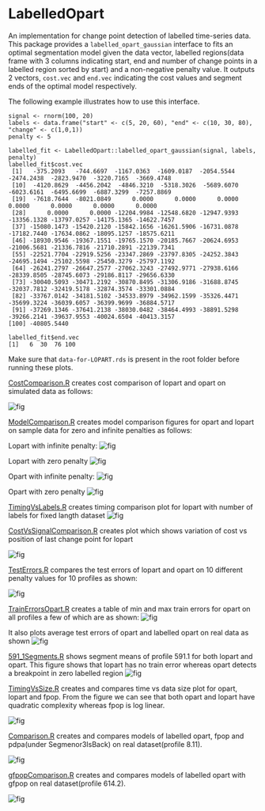 # LabelledOpart

An implementation for change point detection of labelled time-series data. This package provides a `labelled_opart_gaussian` interface to fits an optimal segmentation model given the data vector, labelled regions(data frame with 3 columns indicating start, end and number of change points in a labelled region sorted by start) and a non-negative penalty value. It outputs 2 vectors, `cost.vec` and `end.vec` indicating the cost values and segment ends of the optimal model respectively.


The following example illustrates how to use this interface.

```{r}
signal <- rnorm(100, 20)
labels <- data.frame("start" <- c(5, 20, 60), "end" <- c(10, 30, 80), "change" <- c(1,0,1))
penalty <- 5

labelled_fit <- LabelledOpart::labelled_opart_gaussian(signal, labels, penalty)
labelled_fit$cost.vec
 [1]   -375.2093   -744.6697  -1167.0363  -1609.0187  -2054.5544  -2474.2438  -2823.9470  -3220.7165  -3669.4748
 [10]  -4120.8629  -4456.2042  -4846.3210  -5318.3026  -5689.6070  -6023.6161  -6495.6699  -6887.3299  -7257.8869
 [19]  -7618.7644  -8021.0849      0.0000      0.0000      0.0000      0.0000      0.0000      0.0000      0.0000
 [28]      0.0000      0.0000 -12204.9984 -12548.6820 -12947.9393 -13356.1328 -13797.0257 -14175.1365 -14622.7457
 [37] -15080.1473 -15420.2120 -15842.1656 -16261.5906 -16731.0878 -17182.7440 -17634.0862 -18095.1257 -18575.6211
 [46] -18930.9546 -19367.1551 -19765.1570 -20185.7667 -20624.6953 -21006.5681 -21336.7816 -21710.2891 -22139.7341
 [55] -22521.7704 -22919.5256 -23347.2869 -23797.8305 -24252.3843 -24695.1494 -25102.5598 -25450.3279 -25797.1192
 [64] -26241.2797 -26647.2577 -27062.3243 -27492.9771 -27938.6166 -28339.8505 -28745.6073 -29186.8117 -29656.6330
 [73] -30040.5093 -30471.2192 -30870.8495 -31306.9186 -31688.8745 -32037.7812 -32419.5178 -32874.3574 -33301.0884
 [82] -33767.0142 -34181.5102 -34533.8979 -34962.1599 -35326.4471 -35699.3224 -36039.6057 -36399.9699 -36884.5717
 [91] -37269.1346 -37641.2138 -38030.0482 -38464.4993 -38891.5298 -39266.2141 -39637.9553 -40024.6504 -40413.3157
[100] -40805.5440

labelled_fit$end.vec
[1]   6  30  76 100
```

Make sure that `data-for-LOPART.rds` is present in the root folder before running these plots.

[CostComparison.R](CostComparison.R) creates cost comparison of lopart and opart on simulated data as follows:

![fig](https://github.com/as4378/LabelledOpart/blob/master/figures/CostComparison.PNG)

[ModelComparison.R](ModelComparison.R) creates model comparison figures for opart and lopart on sample data for zero and infinite penalties as follows:

Lopart with infinite penalty:
![fig](https://github.com/as4378/LabelledOpart/blob/master/figures/ModelComparison1.PNG)

Lopart with zero penalty
![fig](https://github.com/as4378/LabelledOpart/blob/master/figures/ModelComparison4.PNG)

Opart with infinite penalty:
![fig](https://github.com/as4378/LabelledOpart/blob/master/figures/ModelComparison2.PNG)

Opart with zero penalty
![fig](https://github.com/as4378/LabelledOpart/blob/master/figures/ModelComparison3.PNG)


[TimingVsLabels.R](TimingVsLabels.R) creates timing comparison plot for lopart with number of labels for fixed langth dataset
![fig](https://github.com/as4378/LabelledOpart/blob/master/figures/TiminVsLabelsVsSize.PNG)

[CostVsSignalComparison.R](CostVsSignalComparison.R) creates plot which shows variation of cost vs position of last change point for lopart

![fig](https://github.com/as4378/LabelledOpart/blob/master/figures/SignalVsCost.PNG)

[TestErrors.R](TestErrors.R) compares the test errors of lopart and opart on 10 different penalty values for 10 profiles as shown:

![fig](https://github.com/as4378/LabelledOpart/blob/master/figures/TestErrors.PNG)

[TrainErrorsOpart.R](TrainErrorsOpart.R) creates a table of min and max train errors for opart on all profiles a few of which are as shown:
![fig](https://github.com/as4378/LabelledOpart/blob/master/figures/TrainErrorsOpart.PNG)

It also plots average test errors of opart and labelled opart on real data as shown
![fig](https://github.com/as4378/LabelledOpart/blob/master/figures/AverageTestErrors.PNG)

[591_1Segments.R](591_1Segments.R) shows segment means of profile 591.1 for both lopart and opart. This figure shows that lopart has no train error whereas opart detects a breakpoint in zero labelled region
![fig](https://github.com/as4378/LabelledOpart/blob/master/figures/591_Segments.PNG)


[TimingVsSize.R](TimingVsSize.R) creates and compares time vs data size plot for opart, lopart and fpop. From the figure we can see that both opart and lopart have quadratic complexity whereas fpop is log linear.

![fig](https://github.com/as4378/LabelledOpart/blob/master/figures/TimingVsSize.PNG)

[Comparison.R](Comparison.R) creates and compares models of labelled opart, fpop and pdpa(under Segmenor3IsBack) on real dataset(profile 8.11).

![fig](https://github.com/as4378/LabelledOpart/blob/master/figures/Comparison.PNG)

[gfpopComparison.R](gfpopComparison.R) creates and compares models of labelled opart with gfpop on real dataset(profile 614.2).

![fig](https://github.com/as4378/LabelledOpart/blob/master/figures/StdComp.PNG)




